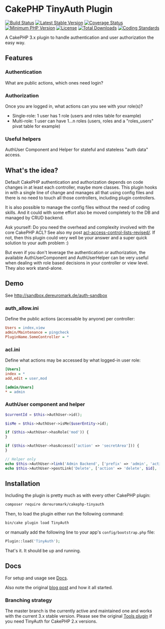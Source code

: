 # CakePHP TinyAuth Plugin

[![Build Status](https://api.travis-ci.org/dereuromark/cakephp-tinyauth.svg?branch=master)](https://travis-ci.org/dereuromark/cakephp-tinyauth)
[![Latest Stable Version](https://poser.pugx.org/dereuromark/cakephp-tinyauth/v/stable.svg)](https://packagist.org/packages/dereuromark/cakephp-tinyauth)
[![Coverage Status](https://img.shields.io/codecov/c/github/dereuromark/cakephp-tinyauth/master.svg)](https://codecov.io/github/dereuromark/cakephp-tinyauth?branch=master)
[![Minimum PHP Version](http://img.shields.io/badge/php-%3E%3D%205.6-8892BF.svg)](https://php.net/)
[![License](https://poser.pugx.org/dereuromark/cakephp-tinyauth/license.svg)](https://packagist.org/packages/dereuromark/cakephp-tinyauth)
[![Total Downloads](https://poser.pugx.org/dereuromark/cakephp-tinyauth/d/total.svg)](https://packagist.org/packages/dereuromark/cakephp-tinyauth)
[![Coding Standards](https://img.shields.io/badge/cs-PSR--2--R-yellow.svg)](https://github.com/php-fig-rectified/fig-rectified-standards)

A CakePHP 3.x plugin to handle authentication and user authorization the easy way.

## Features
### Authentication
What are public actions, which ones need login?

### Authorization
Once you are logged in, what actions can you see with your role(s)?

- Single-role: 1 user has 1 role (users and roles table for example)
- Multi-role: 1 user can have 1...n roles (users, roles and a "roles_users" pivat table for example)

### Useful helpers
AuthUser Component and Helper for stateful and stateless "auth data" access.

## What's the idea?
Default CakePHP authentication and authorization depends on code changes in at least each controller, maybe more classes.
This plugin hooks in with a single line of change and manages all that using config files and there is no need to touch all those controllers, including plugin controllers.

It is also possible to manage the config files without the need of coding skills. And it could with some effort also be moved completely to the DB and managed by CRUD backend.

Ask yourself: Do you need the overhead and complexity involved with the core CakePHP ACL? See also my post [acl-access-control-lists-revised/](http://www.dereuromark.de/2015/01/06/acl-access-control-lists-revised/).
If not, then this plugin could very well be your answer and a super quick solution to your auth problem :)

But even if you don't leverage the authentication or authorization, the available AuthUserComponent and AuthUserHelper
can be very useful when dealing with role based decisions in your controller or view level. They also work stand-alone.


## Demo
See http://sandbox.dereuromark.de/auth-sandbox

### auth_allow.ini
Define the public actions (accessable by anyone) per controller:
```ini
Users = index,view
admin/Maintenance = pingcheck
PluginName.SomeController = *
```

### acl.ini
Define what actions may be accessed by what logged-in user role:
```ini
[Users]
index = *
add,edit = user,mod

[admin/Users]
* = admin
```

### AuthUser component and helper
```php
$currentId = $this->AuthUser->id();

$isMe = $this->AuthUser->isMe($userEntity->id);

if ($this->AuthUser->hasRole('mod')) {
} 

if ($this->AuthUser->hasAccess(['action' => 'secretArea'])) {
}

// Helper only
echo $this->AuthUser->link('Admin Backend', ['prefix' => 'admin', 'action' => 'index']);
echo $this->AuthUser->postLink('Delete', ['action' => 'delete', $id], ['confirm' => 'Sure?']);
```

## Installation
Including the plugin is pretty much as with every other CakePHP plugin:

```bash
composer require dereuromark/cakephp-tinyauth
```

Then, to load the plugin either run the following command:

```sh
bin/cake plugin load TinyAuth
```

or manually add the following line to your app's `config/bootstrap.php` file:

```php
Plugin::load('TinyAuth');
```

That's it. It should be up and running.

## Docs
For setup and usage see [Docs](/docs).

Also note the original [blog post](http://www.dereuromark.de/2011/12/18/tinyauth-the-fastest-and-easiest-authorization-for-cake2/) and how it all started.

### Branching strategy
The master branch is the currently active and maintained one and works with the current 3.x stable version.
Please see the original [Tools plugin](https://github.com/dereuromark/cakephp-tools) if you need TinyAuth for CakePHP 2.x versions.
